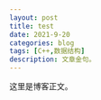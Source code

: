 ```yaml
---
layout: post
title: test
date: 2021-9-20
categories: blog
tags: [C++,数据结构]
description: 文章金句。
---
```


这里是博客正文。
